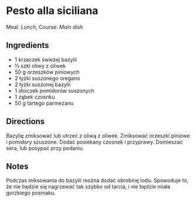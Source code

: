 # Pesto alla siciliana

Meal: _Lunch_, Course: _Main dish_

## Ingredients

- 1 krzaczek świeżej bazylii
- 1⁄5 szkl oliwy z oliwek
- 50 g orzeszków piniowych
- 2 łyżki suszonego oregano
- 2 łyżki suszonej bazylii
- 1 słoiczek pomidorów suszonych
- 1 ząbek czosnku
- 50 g tartego parmezanu

## Directions

Bazylię zmiksować lub utrzeć z oliwą z oliwek. Zmiksować orzeszki piniowe i pomidory szuszone. Dodać posiekany czosnek i przyprawy. Domieszać sera, lub posypać przy podaniu.

## Notes

Podczas miksowania do bazylii można dodać obrobinę lodu. Spowoduje to, że nie będzie się nagrzewać tak szybko od tarcia, i nie będzie miała gorzkiego posmaku.